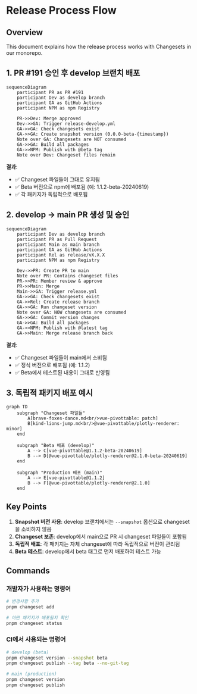 # Release Process Flow

## Overview

This document explains how the release process works with Changesets in our monorepo.

## 1. PR #191 승인 후 develop 브랜치 배포

```mermaid
sequenceDiagram
    participant PR as PR #191
    participant Dev as develop branch
    participant GA as GitHub Actions
    participant NPM as npm Registry
    
    PR->>Dev: Merge approved
    Dev->>GA: Trigger release-develop.yml
    GA->>GA: Check changesets exist
    GA->>GA: Create snapshot version (0.0.0-beta-{timestamp})
    Note over GA: Changesets are NOT consumed
    GA->>GA: Build all packages
    GA->>NPM: Publish with @beta tag
    Note over Dev: Changeset files remain
```

**결과**:
- ✅ Changeset 파일들이 그대로 유지됨
- ✅ Beta 버전으로 npm에 배포됨 (예: 1.1.2-beta-20240619)
- ✅ 각 패키지가 독립적으로 배포됨

## 2. develop → main PR 생성 및 승인

```mermaid
sequenceDiagram
    participant Dev as develop branch
    participant PR as Pull Request
    participant Main as main branch
    participant GA as GitHub Actions
    participant Rel as release/vX.X.X
    participant NPM as npm Registry
    
    Dev->>PR: Create PR to main
    Note over PR: Contains changeset files
    PR->>PR: Member review & approve
    PR->>Main: Merge
    Main->>GA: Trigger release.yml
    GA->>GA: Check changesets exist
    GA->>Rel: Create release branch
    GA->>GA: Run changeset version
    Note over GA: NOW changesets are consumed
    GA->>GA: Commit version changes
    GA->>GA: Build all packages
    GA->>NPM: Publish with @latest tag
    GA->>Main: Merge release branch back
```

**결과**:
- ✅ Changeset 파일들이 main에서 소비됨
- ✅ 정식 버전으로 배포됨 (예: 1.1.2)
- ✅ Beta에서 테스트된 내용이 그대로 반영됨

## 3. 독립적 패키지 배포 예시

```mermaid
graph TD
    subgraph "Changeset 파일들"
        A[brave-foxes-dance.md<br/>vue-pivottable: patch] 
        B[kind-lions-jump.md<br/>@vue-pivottable/plotly-renderer: minor]
    end
    
    subgraph "Beta 배포 (develop)"
        A --> C[vue-pivottable@1.1.2-beta-20240619]
        B --> D[@vue-pivottable/plotly-renderer@2.1.0-beta-20240619]
    end
    
    subgraph "Production 배포 (main)"
        A --> E[vue-pivottable@1.1.2]
        B --> F[@vue-pivottable/plotly-renderer@2.1.0]
    end
```

## Key Points

1. **Snapshot 버전 사용**: develop 브랜치에서는 `--snapshot` 옵션으로 changeset을 소비하지 않음
2. **Changeset 보존**: develop에서 main으로 PR 시 changeset 파일들이 포함됨
3. **독립적 배포**: 각 패키지는 자체 changeset에 따라 독립적으로 버전이 관리됨
4. **Beta 테스트**: develop에서 beta 태그로 먼저 배포하여 테스트 가능

## Commands

### 개발자가 사용하는 명령어
```bash
# 변경사항 추가
pnpm changeset add

# 어떤 패키지가 배포될지 확인
pnpm changeset status
```

### CI에서 사용되는 명령어
```bash
# develop (beta)
pnpm changeset version --snapshot beta
pnpm changeset publish --tag beta --no-git-tag

# main (production)
pnpm changeset version
pnpm changeset publish
```
